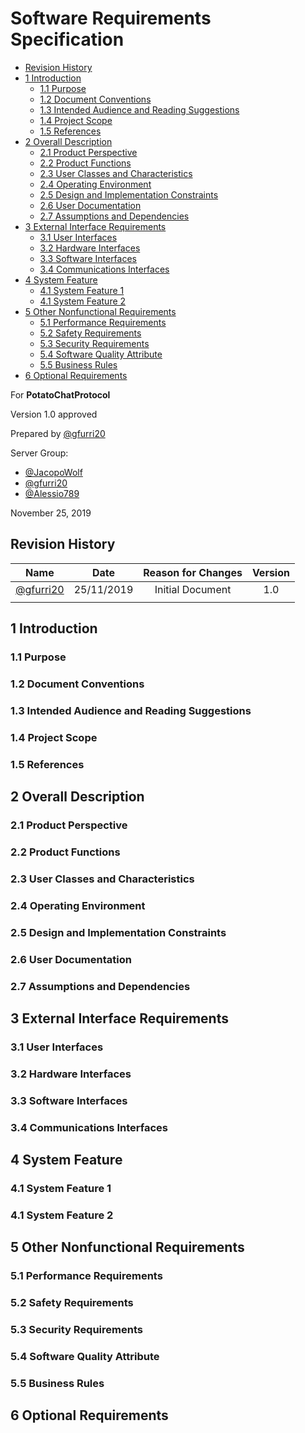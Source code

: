 <h1> Software Requirements Specification </h1>

- [Revision History](#revision-history)
- [1 Introduction](#1-introduction)
  - [1.1 Purpose](#11-purpose)
  - [1.2 Document Conventions](#12-document-conventions)
  - [1.3 Intended Audience and Reading Suggestions](#13-intended-audience-and-reading-suggestions)
  - [1.4 Project Scope](#14-project-scope)
  - [1.5 References](#15-references)
- [2 Overall Description](#2-overall-description)
  - [2.1 Product Perspective](#21-product-perspective)
  - [2.2 Product Functions](#22-product-functions)
  - [2.3 User Classes and Characteristics](#23-user-classes-and-characteristics)
  - [2.4 Operating Environment](#24-operating-environment)
  - [2.5 Design and Implementation Constraints](#25-design-and-implementation-constraints)
  - [2.6 User Documentation](#26-user-documentation)
  - [2.7 Assumptions and Dependencies](#27-assumptions-and-dependencies)
- [3 External Interface Requirements](#3-external-interface-requirements)
  - [3.1 User Interfaces](#31-user-interfaces)
  - [3.2 Hardware Interfaces](#32-hardware-interfaces)
  - [3.3 Software Interfaces](#33-software-interfaces)
  - [3.4 Communications Interfaces](#34-communications-interfaces)
- [4 System Feature](#4-system-feature)
  - [4.1 System Feature 1](#41-system-feature-1)
  - [4.1 System Feature 2](#41-system-feature-2)
- [5 Other Nonfunctional Requirements](#5-other-nonfunctional-requirements)
  - [5.1 Performance Requirements](#51-performance-requirements)
  - [5.2 Safety Requirements](#52-safety-requirements)
  - [5.3 Security Requirements](#53-security-requirements)
  - [5.4 Software Quality Attribute](#54-software-quality-attribute)
  - [5.5 Business Rules](#55-business-rules)
- [6 Optional Requirements](#6-optional-requirements)

For **PotatoChatProtocol**

Version 1.0 approved

Prepared by [@gfurri20](https://github.com/gfurri20)

Server Group:
* [@JacopoWolf](https://github.com/JacopoWolf)
* [@gfurri20](https://github.com/gfurri20)
* [@Alessio789](https://github.com/Alessio789)

November 25, 2019

## Revision History
|                   Name                   |    Date    | Reason for Changes | Version |
| :--------------------------------------: | :--------: | :----------------: | :-----: |
| [@gfurri20](https://github.com/gfurri20) | 25/11/2019 |  Initial Document  |   1.0   |
|                                          |            |                    |         |

## 1 Introduction
### 1.1 Purpose

### 1.2 Document Conventions

### 1.3 Intended Audience and Reading Suggestions

### 1.4 Project Scope

### 1.5 References


## 2 Overall Description

### 2.1 Product Perspective

### 2.2 Product Functions

### 2.3 User Classes and Characteristics

### 2.4 Operating Environment

### 2.5 Design and Implementation Constraints

### 2.6 User Documentation

### 2.7 Assumptions and Dependencies


## 3 External Interface Requirements

### 3.1 User Interfaces

### 3.2 Hardware Interfaces

### 3.3 Software Interfaces

### 3.4 Communications Interfaces


## 4 System Feature

### 4.1 System Feature 1

### 4.1 System Feature 2


## 5 Other Nonfunctional Requirements

### 5.1 Performance Requirements

### 5.2 Safety Requirements

### 5.3 Security Requirements

### 5.4 Software Quality Attribute

### 5.5 Business Rules


## 6 Optional Requirements